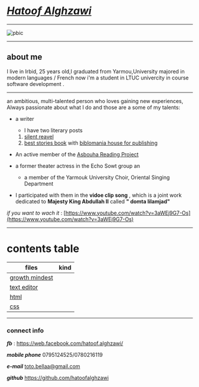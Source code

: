 # ***[Hatoof Alghzawi](https://github.com/hatoofalghzawi/reading-notes/blob/main/README.md)*** 


***
![pbic](https://scontent.famm2-3.fna.fbcdn.net/v/t1.0-9/90094699_1789546704514357_1364314250113187840_n.jpg?_nc_cat=101&ccb=2&_nc_sid=8bfeb9&_nc_eui2=AeEPPW-eWuttmvWwoMDRv-F2LCYM960szOgsJgz3rSzM6EmVDdnIjiJEKUWvgtcm3TTglQHZVF-HX3zuvQRa33vY&_nc_ohc=RDkAAC_A4uQAX8Z101K&_nc_ht=scontent.famm2-3.fna&oh=298d92a19395be75f969f0b49bdaa4d8&oe=60468AC8)

***


## about me


I live in Irbid, 25 years old,I graduated from Yarmou,University majored in modern languages / French
now i'm a student in LTUC univercity in course software development .

 
 ***
  an ambitious, multi-talented person who loves gaining new experiences, Always passionate about what I do and those are a some of my talents:
    

*  a writer 

    * I have two literary posts 
     
    1. [silent reavel](https://www.youtube.com/watch?v=3aWEj9G7-Os) 
    2.  [best stories book](https://www.goodreads.com/book/show/36472902) 
    with [biblomania house for publishing](https://bibliomaniapublishing.com/)


 * An active member of the [Asbouha Reading Project](http://www.osboha180.com/rack/)
 *  a former theater actress in the Echo Sowt group an    
    * a member of the Yarmouk University Choir, Oriental Singing Department

 * I participated with them in the **vidoe clip song** , which is a joint work dedicated to  **Majesty King Abdullah II** called **" domta lilamjad"**

*if you want to wach it* :  [https://www.youtube.com/watch?v=3aWEj9G7-Os](https://www.youtube.com/watch?v=3aWEj9G7-Os)
***


    
# contents table


| files         | kind  |
| ------------- | -------------   |
| [growth mindest](growth-mindset) |
| [text editor](read01)                  |
| [html](read03)|
|[css](read05)







***
### connect info

***fb*** : https://web.facebook.com/hatoof.alghzawi/

***mobile phone*** 0795124525/0780216119

***e-mail***  toto.bellaa@gmail.com

***github*** https://github.com/hatoofalghzawi
